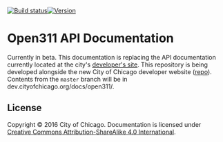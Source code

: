 [![Build status](https://img.shields.io/travis/Chicago/open311-api-docs/master.svg?style=flat-square&maxAge=2592000)](https://travis-ci.org/Chicago/open311-api-docs)[![Version](https://img.shields.io/github/release/Chicago/open311-api-docs.svg?maxAge=2592000&style=flat-square)](https://github.com/Chicago/open311-api-docs/releases)

# Open311 API Documentation

Currently in beta. This documentation is replacing the API documentation currently located at the city's [developer's site](http://dev.cityofchicago.org). This repository is being developed alongside the new City of Chicago developer website ([repo](https://github.com/Chicago/dev.cityofchicago.org)). Contents from the `master` branch will be in dev.cityofchicago.org/docs/open311/.

## License

Copyright &copy; 2016 City of Chicago. Documentation is licensed under [Creative Commons Attribution-ShareAlike 4.0 International](https://creativecommons.org/licenses/by-sa/4.0/).